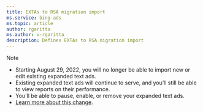 ```yaml
---
title: EXTAs to RSA migration import
ms.service: bing-ads
ms.topic: article
author: rgaritta
ms.author: v-rgaritta
description: Defines EXTAs to RSA migration import
---
```


> [!NOTE]
>
> * Starting August 29, 2022, you will no longer be able to import new or edit existing expanded text ads.  
> * Existing expanded text ads will continue to serve, and you’ll still be able to view reports on their performance.
> * You'll be able to pause, enable, or remove your expanded text ads.
> * [Learn more about this change](https://about.ads.microsoft.com/blog/post/april-2022/deadline-for-migration-to-responsive-search-ads-extended-to-august-29-2022).

